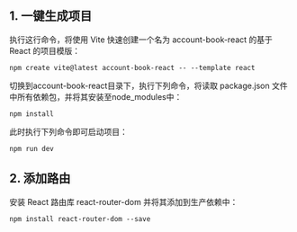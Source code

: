 ## 1. 一键生成项目
执行这行命令，将使用 Vite 快速创建一个名为 account-book-react 的基于 React 的项目模版：

```shell
npm create vite@latest account-book-react -- --template react
```

切换到account-book-react目录下，执行下列命令，将读取 package.json 文件中所有依赖包，并将其安装至node_modules中：

```shell
npm install
```

此时执行下列命令即可启动项目：

```shell
npm run dev
```

## 2. 添加路由
安装 React 路由库 react-router-dom 并将其添加到生产依赖中：

```shell
npm install react-router-dom --save
```

















